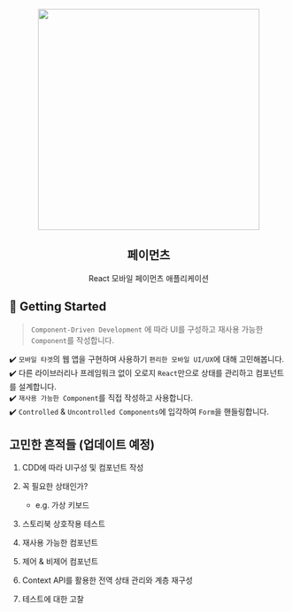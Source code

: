 <p align="middle" >
  <img src="https://techcourse-storage.s3.ap-northeast-2.amazonaws.com/0fefce79602043a9b3281ee1dd8f4be6" width="400">
</p>
<h2 align="middle">페이먼츠</h2>
<p align="middle">React 모바일 페이먼츠 애플리케이션</p>
</p>

## 🚀 Getting Started

> `Component-Driven Development` 에 따라 UI를 구성하고 재사용 가능한 `Component`를 작성합니다.

✔️ `모바일 타겟`의 웹 앱을 구현하며 사용하기 `편리한 모바일 UI/UX`에 대해 고민해봅니다.  
✔️ 다른 라이브러리나 프레임워크 없이 오로지 `React`만으로 상태를 관리하고 컴포넌트를 설계합니다.  
✔️ `재사용 가능한 Component`를 직접 작성하고 사용합니다.  
✔️ `Controlled` & `Uncontrolled Components`에 입각하여 `Form`을 핸들링합니다.

## 고민한 흔적들 (업데이트 예정)

1. CDD에 따라 UI구성 및 컴포넌트 작성
2. 꼭 필요한 상태인가?

   - e.g. 가상 키보드

3. 스토리북 상호작용 테스트
4. 재사용 가능한 컴포넌트
5. 제어 & 비제어 컴포넌트
6. Context API를 활용한 전역 상태 관리와 계층 재구성
7. 테스트에 대한 고찰
